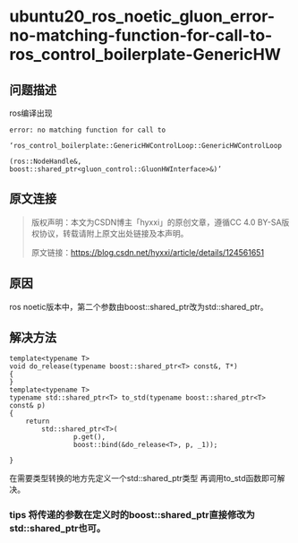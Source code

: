 # ubuntu20_ros_noetic_gluon_error-no-matching-function-for-call-to-ros_control_boilerplate-GenericHW
## 问题描述
ros编译出现
```
error: no matching function for call to

‘ros_control_boilerplate::GenericHWControlLoop::GenericHWControlLoop

(ros::NodeHandle&, boost::shared_ptr<gluon_control::GluonHWInterface>&)’
```
## 原文连接
>版权声明：本文为CSDN博主「hyxxi」的原创文章，遵循CC 4.0 BY-SA版权协议，转载请附上原文出处链接及本声明。
>
>原文链接：https://blog.csdn.net/hyxxi/article/details/124561651

## 原因
ros noetic版本中，第二个参数由boost::shared_ptr改为std::shared_ptr。

## 解决方法
```
template<typename T>
void do_release(typename boost::shared_ptr<T> const&, T*)
{
}
template<typename T>
typename std::shared_ptr<T> to_std(typename boost::shared_ptr<T> const& p)
{
    return
        std::shared_ptr<T>(
                p.get(),
                boost::bind(&do_release<T>, p, _1));
 
}
```
在需要类型转换的地方先定义一个std::shared_ptr类型 再调用to_std函数即可解决。

### tips 将传递的参数在定义时的boost::shared_ptr直接修改为std::shared_ptr也可。
